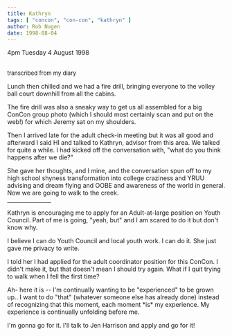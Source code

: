 ```yaml
---
title: Kathryn
tags: [ "concon", "con-con", "kathryn" ]
author: Rob Nugen
date: 1998-08-04
---
```


<title>Con Con</title>

<p class=date>4pm Tuesday 4 August 1998</p>

<br><font size=-1>transcribed from my diary</font>

<p>Lunch then chilled and we had a fire drill, bringing everyone to the volley ball court downhill from all the cabins. 

<p>The fire drill was also a sneaky way to get us all assembled for a big ConCon group photo (which I should most certainly scan and put on the web!) for which Jeremy sat on my shoulders.

<p>Then I arrived late for the adult check-in meeting but it was all good and afterward I said HI and talked to Kathryn, advisor from this area. We talked for quite a while. I had kicked off the conversation with, "what do you think happens after we die?"

<p>She gave her thoughts, and I mine, and the conversation spun off to my high school shyness transformation into college craziness and YRUU advising and dream flying and OOBE and awareness of the world in general.  Now we are going to walk to the creek.

<p><hr width="20%">

<p>Kathryn is encouraging me to apply for an Adult-at-large position on Youth Council. Part of me is going, "yeah, but" and I am scared to do it but don't know why.

<p>I believe I can do Youth Council and local youth work. I can do it. She just gave me privacy to write.

<p>I told her I had applied for the adult coordinator position for this ConCon. I didn't make it, but that doesn't mean I should try again. What if I quit trying to walk when I fell the first time?

<p>Ah- here it is -- I'm continually wanting to be "experienced" to be grown up..  I want to do "that" (whatever someone else has already done) instead of recognizing that this moment, each moment *is* my experience. My experience is continually unfolding before me.

<p>I'm gonna go for it. I'll talk to Jen Harrison and apply and go for it!
</p>
